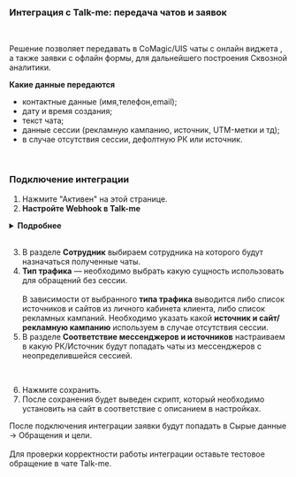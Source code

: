 ### Интеграция с Talk-me: передача чатов и заявок
<br />

Решение позволяет передавать в CoMagic/UIS чаты с онлайн виджета , а также заявки с офлайн формы, для дальнейшего построения Сквозной аналитики. <br />


 **Какие данные передаются**<br />
  
- контактные данные (имя,телефон,email);  
- дату и время создания;  
- текст чата;
- данные сессии (рекламную кампанию, источник, UTM-метки и тд);  
- в случае отсутствия сессии, дефолтную РК или источник.
<br />  


### Подключение интеграции <br />


1. Нажмите "Активен" на этой странице. <br />
2.  **Настройте Webhook в Talk-me**<br />

<details>
  <summary style="font-weight:bold;"> Подробнее </summary> <br />

  - **Webhook url для чатов** <br />
      - Зайдите в Talk-me в настройки сайта (по каждому сайту настройка производится отдельно). 
      - Найдите раздел События и выберете "Диалог завершен".
      - Добавьте обработчик, в нем добавьте действие "Webhook".
      - В URL хука укажите значение из поля "Webhook url для чатов ".
      - Сохраните обработчик и активируйте его. <br />

      ![image](talkme_chat.gif)

  - **Передавать offline заявки** — прожмите переключатель, если необходимо передавать offline заявки с формы offline вопроса. После прожатия появится отдельный URL для offline заявок <br />
  
  - **Webhook url для offline заявок** <br />
      - Зайдите в Talk-me в настройки сайта (по каждому сайту настройка производится отдельно) 
      - Найдите раздел События и выберете "Новый оффлайн вопрос"
      - Добавьте обработчик, в нем добавьте действие "Webhook"
      - В URL хука укажите значение из поля "Webhook url для offline заявок "
      - Сохраните обработчик и активируйте его    <br />  

      ![image](talkme_offline.gif)


</details> 
<br /> 

3. В разделе **Сотрудник**  выбираем сотрудника на которого будут назначаться полученные чаты.  
4. **Тип трафика** — необходимо выбрать какую сущность использовать для обращений без сессии. <br />  
В зависимости от выбранного **типа трафика** выводится либо список источников и сайтов  из личного кабинета клиента, либо список рекламных кампаний. Необходимо указать какой **источник и сайт/рекламную кампанию** используем в случае отсутствия сессии. <br /> 
5. В разделе **Соответствие мессенджеров и источников** настраиваем в какую РК/Источник будут попадать чаты из мессенджеров с неопределившейся сессией.  

<br />

6. Нажмите сохранить.<br />
7. После сохранения будет выведен скрипт, который необходимо установить на сайт в соответствие с описанием в настройках.<br />


После подключения интеграции заявки будут попадать в  Сырые данные -> Обращения и цели. <br />  
Для проверки корректности работы интеграции оставьте тестовое обращение в чате Talk-me.
